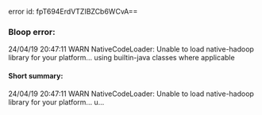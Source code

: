error id: fpT694ErdVTZIBZCb6WCvA==
### Bloop error:

24/04/19 20:47:11 WARN NativeCodeLoader: Unable to load native-hadoop library for your platform... using builtin-java classes where applicable
#### Short summary: 

24/04/19 20:47:11 WARN NativeCodeLoader: Unable to load native-hadoop library for your platform... u...
